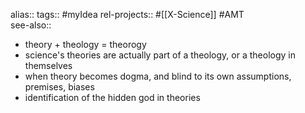 alias::
tags:: #myIdea 
rel-projects:: #[[X-Science]] #AMT  
see-also::
- theory + theology = theorogy
- science's theories are actually part of a theology, or a theology in themselves
- when theory becomes dogma, and blind to its own assumptions, premises, biases
- identification of the hidden god in theories